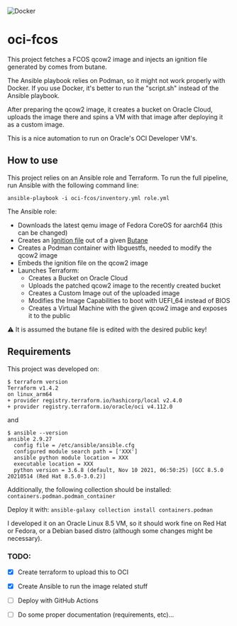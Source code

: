 ![Docker](https://github.com/yaroze/oci-fcos/actions/workflows/docker-publish.yml/badge.svg)


# oci-fcos

This project fetches a FCOS qcow2 image and injects an ignition file generated by comes from butane.

The Ansible playbook relies on Podman, so it might not work properly with Docker. 
If you use Docker, it's better to run the "script.sh" instead of the Ansible playbook.

After preparing the qcow2 image, it creates a bucket on Oracle Cloud, uploads the image there and spins a VM with that image after deploying it as a custom image.

This is a nice automation to run on Oracle's OCI Developer VM's.

## How to use

This project relies on an Ansible role and Terraform.
To run the full pipeline, run Ansible with the following command line:

`ansible-playbook -i oci-fcos/inventory.yml role.yml`

The Ansible role:

- Downloads the latest qemu image of Fedora CoreOS for aarch64 (this can be changed)
- Creates an [Ignition file](https://github.com/coreos/ignition) out of a given [Butane](https://github.com/coreos/butane)
- Creates a Podman container with libguestfs, needed to modify the qcow2 image
- Embeds the ignition file on the qcow2 image
- Launches Terraform:
	- Creates a Bucket on Oracle Cloud
	- Uploads the patched qcow2 image to the recently created bucket
	- Creates a Custom Image out of the uploaded image
	- Modifies the Image Capabilities to boot with UEFI_64 instead of BIOS
	- Creates a Virtual Machine with the given qcow2 image and exposes it to the public

⚠️ It is assumed the butane file is edited with the desired public key!



## Requirements

This project was developed on:
```
$ terraform version
Terraform v1.4.2
on linux_arm64
+ provider registry.terraform.io/hashicorp/local v2.4.0
+ provider registry.terraform.io/oracle/oci v4.112.0
```

and

```
$ ansible --version
ansible 2.9.27
  config file = /etc/ansible/ansible.cfg
  configured module search path = ['XXX']
  ansible python module location = XXX
  executable location = XXX
  python version = 3.6.8 (default, Nov 10 2021, 06:50:25) [GCC 8.5.0 20210514 (Red Hat 8.5.0-3.0.2)]
```

Additionally, the following collection should be installed:
`containers.podman.podman_container`

Deploy it with:
`ansible-galaxy collection install containers.podman`

I developed it on an Oracle Linux 8.5 VM, so it should work fine on Red Hat or Fedora, or a Debian based distro (although some changes might be necessary).

### TODO:

- [x] Create terraform to upload this to OCI
- [x] Create Ansible to run the image related stuff
- [ ] Deploy with GitHub Actions
- [ ] Do some proper documentation (requirements, etc)...



